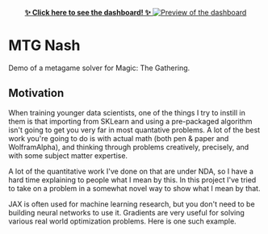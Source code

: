 <p align="center">
    <a href="https://dwreeves-mtgnash-appmain-pkvpvr.streamlit.app/">
        <b>✨ Click here to see the dashboard! ✨</b>
        <img src="https://raw.githubusercontent.com/dwreeves/mtgnash/main/app/static/preview.png" alt="Preview of the dashboard">
    </a>
</p>

# MTG Nash

Demo of a metagame solver for Magic: The Gathering.

## Motivation

When training younger data scientists, one of the things I try to instill in them is that importing from SKLearn and using a pre-packaged algorithm isn't going to get you very far in most quantative problems. A lot of the best work you're going to do is with actual math (both pen & paper and WolframAlpha), and thinking through problems creatively, precisely, and with some subject matter expertise.

A lot of the quantitative work I've done on that are under NDA, so I have a hard time explaining to people what I mean by this. In this project I've tried to take on a problem in a somewhat novel way to show what I mean by that.

JAX is often used for machine learning research, but you don't need to be building neural networks to use it. Gradients are very useful for solving various real world optimization problems. Here is one such example.
